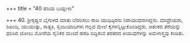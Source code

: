 +++
title = "40 ಹರಿಯ ಬಯ್ಗುಳು"

+++
40. ಶ್ರೀಕೃಷ್ಣನ ಬೈಗುಳದ ಮಾತು ಬೆದರಿಸಲು ರಾಜ ಯುಧಿಷ್ಠಿರನು ನಿರಾಯುಧನಾಗಿದ್ದನು. ಮಾದ್ರೇಯರು, ಶಿಖಂಡಿ, ಯುಯುತ್ಸು, ಸಾತ್ಯಕಿ, ಸೃಂಜಯಾದಿಗಳು ಗಲ್ಲದ ಮೇಲೆ ಕೈಗಳನ್ನಿಟ್ಟುಕೊಂಡಿದ್ದರು.  ಆತಂಕದ ತೆರೆಯನ್ನು ಧರಿಸಿದ ಜೋಲು ಮೋರೆಯ ಸೈನಿಕರ ಮುಂದೆ ಹರಡಿ ಬಿದ್ದಿರುವ ತರತರದ ಆಯುಧಗಳನ್ನು ಅಮಳಾಸ್ತ್ರವು ಕಂಡಿತು.